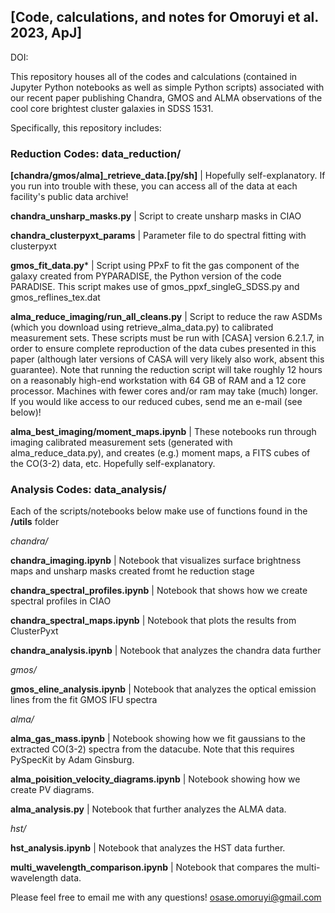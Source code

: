 ## [Code, calculations, and notes for Omoruyi et al. 2023, ApJ]

DOI:

This repository houses all of the codes and calculations (contained in Jupyter Python notebooks as well as simple Python scripts) associated with our recent paper publishing Chandra, GMOS and ALMA observations of the cool core brightest cluster galaxies in SDSS 1531.

<object data="sdss_1531_summary.pdf" type="application/pdf" width="100%"> 
</object>

Specifically, this repository includes:

### Reduction Codes: data_reduction/

**[chandra/gmos/alma]_retrieve_data.[py/sh]** | Hopefully self-explanatory. If you run into trouble with these, you can access all of the data at each facility's public data archive!


**chandra_unsharp_masks.py** | Script to create unsharp masks in CIAO

**chandra_clusterpyxt_params** | Parameter file to do spectral fitting with clusterpyxt

**gmos_fit_data.py*** | Script using PPxF to fit the gas component of the galaxy created from PYPARADISE, the Python version of the code PARADISE. This script makes use of gmos_ppxf_singleG_SDSS.py and gmos_reflines_tex.dat

**alma_reduce_imaging/run_all_cleans.py** | Script to reduce the raw ASDMs (which you download using retrieve_alma_data.py) to calibrated measurement sets. These scripts must be run with [CASA] version 6.2.1.7, in order to ensure complete reproduction of the data cubes presented in this paper (although later versions of CASA will very likely also work, absent this guarantee). Note that running the reduction script will take roughly 12 hours on a reasonably high-end workstation with 64 GB of RAM and a 12 core processor. Machines with fewer cores and/or ram may take (much) longer. If you would like access to our reduced cubes, send me an e-mail (see below)!

**alma_best_imaging/moment_maps.ipynb** | These notebooks run through imaging calibrated measurement sets (generated with alma_reduce_data.py), and creates (e.g.) moment maps, a FITS cubes of the CO(3-2) data, etc. Hopefully self-explanatory.


### Analysis Codes: data_analysis/

Each of the scripts/notebooks below make use of functions found in the **/utils** folder

*chandra/*

**chandra_imaging.ipynb** | Notebook that visualizes surface brightness maps and unsharp masks created fromt he reduction stage 

**chandra_spectral_profiles.ipynb** | Notebook that shows how we create spectral profiles in CIAO

**chandra_spectral_maps.ipynb** | Notebook that plots the results from ClusterPyxt

**chandra_analysis.ipynb** | Notebook that analyzes the chandra data further

*gmos/*

**gmos_eline_analysis.ipynb** | Notebook that analyzes the optical emission lines from the fit GMOS IFU spectra

*alma/*

**alma_gas_mass.ipynb** | Notebook showing how we fit gaussians to the extracted CO(3-2) spectra from the datacube. Note that this requires PySpecKit by Adam Ginsburg. 

**alma_poisition_velocity_diagrams.ipynb** | Notebook showing how we create PV diagrams. 

**alma_analysis.py** | Notebook that further analyzes the ALMA data. 

*hst/*

**hst_analysis.ipynb** | Notebook that analyzes the HST data further. 


**multi_wavelength_comparison.ipynb** | Notebook that compares the multi-wavelength data.

Please feel free to email me with any questions! osase.omoruyi@gmail.com